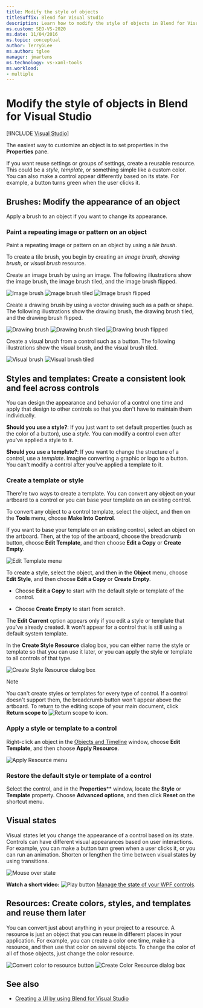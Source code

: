 ```yaml
---
title: Modify the style of objects
titleSuffix: Blend for Visual Studio
description: Learn how to modify the style of objects in Blend for Visual Studio by applying brushes, setting visual states, and applying reusable styles and templates.
ms.custom: SEO-VS-2020
ms.date: 11/04/2016
ms.topic: conceptual
author: TerryGLee
ms.author: tglee
manager: jmartens
ms.technology: vs-xaml-tools
ms.workload:
- multiple
---
```

# Modify the style of objects in Blend for Visual Studio

 [!INCLUDE [Visual Studio](~/includes/applies-to-version/vs-windows-only.md)]

The easiest way to customize an object is to set properties in the **Properties** pane.

If you want reuse settings or groups of settings, create a reusable resource. This could be a *style*, *template*, or something simple like a custom color. You can also make a control appear differently based on its state. For example, a button turns green when the user clicks it.

## Brushes: Modify the appearance of an object

Apply a brush to an object if you want to change its appearance.

### Paint a repeating image or pattern on an object

Paint a repeating image or pattern on an object by using a *tile brush*.

To create a tile brush, you begin by creating an *image brush*, *drawing brush*, or *visual brush* resource.

Create an image brush by using an image. The following illustrations show the image brush, the image brush tiled, and the image brush flipped.

![Image brush](../designers/media/81f84f56-906d-456b-8288-d77da1e01e31.png) ![mage brush tiled](../designers/media/d3782ca8-64da-47a4-a095-c6cdd0fa47a2.png) ![Image brush flipped](../designers/media/38ae3691-f3f1-4a1e-82ca-c7fa164bf56e.png)

Create a drawing brush by using a vector drawing such as a path or shape. The following illustrations show the drawing brush, the drawing brush tiled, and the drawing brush flipped.

![Drawing brush](../designers/media/197666ac-ef57-4c5c-9779-669e991a00a5.png) ![Drawing brush tiled](../designers/media/ba09cda3-4cee-40ba-b3d4-edc032158bdc.png) ![Drawing brush flipped](../designers/media/15bf6021-620c-4490-9eae-086153d3f14f.png)

Create a visual brush from a control such as a button. The following illustrations show the visual brush, and the visual brush tiled.

![Visual brush](../designers/media/fb6c90e0-153c-48fe-b563-e601beac6227.png) ![Visual brush tiled](../designers/media/e261b99f-7d8f-4d91-bc84-19c7beccc255.png)

## Styles and templates: Create a consistent look and feel across controls

You can design the appearance and behavior of a control one time and apply that design to other controls so that you don't have to maintain them individually.

**Should you use a style?**: If you just want to set default properties (such as the color of a button), use a *style*. You can modify a control even after you've applied a style to it.

**Should you use a template?**: If you want to change the structure of a control, use a *template*. Imagine converting a graphic or logo to a button. You can't modify a control after you've applied a template to it.

### Create a template or style

There're two ways to create a template. You can convert any object on your artboard to a control or you can base your template on an existing control.

To convert any object to a control template, select the object, and then on the **Tools** menu, choose **Make Into Control**.

If you want to base your template on an existing control, select an object on the artboard. Then, at the top of the artboard, choose the breadcrumb button, choose **Edit Template**, and then choose **Edit a Copy** or **Create Empty**.

![Edit Template menu](../designers/media/5ebdb33f-aad2-4c10-a328-5e8b04c56a36.png)

To create a style, select the object, and then in the **Object** menu, choose **Edit Style**, and then choose **Edit a Copy** or **Create Empty**.

- Choose **Edit a Copy** to start with the default style or template of the control.

- Choose **Create Empty** to start from scratch.

The **Edit Current** option appears only if you edit a style or template that you've already created. It won't appear for a control that is still using a default system template.

In the **Create Style Resource** dialog box, you can either name the style or template so that you can use it later, or you can apply the style or template to all controls of that type.

![Create Style Resource dialog box](../designers/media/4818ee6a-ce60-4b79-91c8-3b1871829eea.png)

> [!NOTE]
> You can't create styles or templates for every type of control. If a control doesn't support them, the breadcrumb button won't appear above the artboard.
> To return to the editing scope of your main document, click **Return scope to** ![Return scope to icon](../designers/media/55844eb3-ed98-4f20-aa66-a6f5b23eeb2b.png).

### Apply a style or template to a control

Right-click an object in the [Objects and Timeline](../xaml-tools/creating-a-ui-by-using-blend-for-visual-studio.md#objects-and-timeline-window) window, choose **Edit Template**, and then choose **Apply Resource**.

![Apply Resource menu](../designers/media/dc12debc-7711-47d9-84ce-10322a384397.png)

### Restore the default style or template of a control

Select the control, and in the **Properties**** window, locate the **Style** or **Template** property. Choose **Advanced options**, and then click **Reset** on the shortcut menu.

## Visual states

Visual states let you change the appearance of a control based on its state. Controls can have different visual appearances based on user interactions. For example, you can make a button turn green when a user clicks it, or you can run an animation. Shorten or lengthen the time between visual states by using transitions.

![Mouse over state](../designers/media/a95c671a-5639-40b9-83db-1e6b214330d5.png)

**Watch a short video:** ![Play button](../designers/media/bldadminconsoleinitialconfigicon.PNG) [Manage the state of your WPF controls](https://www.youtube.com/watch?v=m0PlkF5i6uw).

## Resources: Create colors, styles, and templates and reuse them later

You can convert just about anything in your project to a resource. A resource is just an object that you can reuse in different places in your application. For example, you can create a color one time, make it a resource, and then use that color on several objects. To change the color of all of those objects, just change the color resource.

![Convert color to resource button](../designers/media/89203705-cf66-46e0-b153-52a23cd744f7.png) ![Create Color Resource dialog box](../designers/media/6bff8b19-3cd5-41a0-bbf9-ff65532d5aae.png)

## See also

- [Creating a UI by using Blend for Visual Studio](../xaml-tools/creating-a-ui-by-using-blend-for-visual-studio.md)
